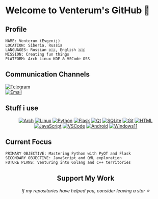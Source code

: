 # Welcome to Venterum's GitHub 🐧

## Profile

```
NAME: Venterum (Evgenij)
LOCATION: Siberia, Russia
LANGUAGES: Russian 🇷🇺, English 🇬🇧
MISSION: Creating fun things
PLATFORM: Arch Linux KDE & VSCode OSS
```

## Communication Channels

[![Telegram](https://ziadoua.github.io/m3-Markdown-Badges/badges/Telegram/telegram2.svg)](https://t.me/Venterum)  
[![Email](https://ziadoua.github.io/m3-Markdown-Badges/badges/Mail/mail3.svg)](mailto:me@venterum.com)

## Stuff i use

<div align="center">
    <a href="https://archlinux.org/"><img src="https://ziadoua.github.io/m3-Markdown-Badges/badges/Arch/arch2.svg" alt="Arch"></a>
    <a href="https://www.linux.org/"><img src="https://ziadoua.github.io/m3-Markdown-Badges/badges/Linux/linux3.svg" alt="Linux"></a>
    <a href="https://www.python.org/"><img src="https://ziadoua.github.io/m3-Markdown-Badges/badges/Python/python2.svg" alt="Python"></a>
    <a href="https://flask.palletsprojects.com/"><img src="https://ziadoua.github.io/m3-Markdown-Badges/badges/Flask/flask2.svg" alt="Flask"></a>
    <a href="https://www.qt.io/"><img src="https://ziadoua.github.io/m3-Markdown-Badges/badges/Qt/qt2.svg" alt="Qt"></a>
    <a href="https://www.sqlite.org/"><img src="https://ziadoua.github.io/m3-Markdown-Badges/badges/SQLite/sqlite3.svg" alt="SQLite"></a>
    <a href="https://git-scm.com/"><img src="https://ziadoua.github.io/m3-Markdown-Badges/badges/Git/git2.svg" alt="Git"></a>
    <a href="https://developer.mozilla.org/en-US/docs/Web/HTML"><img src="https://ziadoua.github.io/m3-Markdown-Badges/badges/HTML/html2.svg" alt="HTML"></a>
    <a href="https://developer.mozilla.org/en-US/docs/Web/JavaScript"><img src="https://ziadoua.github.io/m3-Markdown-Badges/badges/Javascript/javascript2.svg" alt="JavaScript"></a>
    <a href="https://code.visualstudio.com/"><img src="https://ziadoua.github.io/m3-Markdown-Badges/badges/VisualStudioCode/visualstudiocode2.svg" alt="VSCode"></a>
    <a href="https://www.android.com/"><img src="https://ziadoua.github.io/m3-Markdown-Badges/badges/Android/android2.svg" alt="Android"></a>
    <a href="https://www.microsoft.com/en-us/windows"><img src="https://ziadoua.github.io/m3-Markdown-Badges/badges/Windows11/windows112.svg" alt="Windows11"></a>
</div>

## Current Focus

```
PRIMARY OBJECTIVE: Mastering Python with PyQT and Flask
SECONDARY OBJECTIVE: JavaScript and QML exploration
FUTURE PLANS: Venturing into Golang and C++ territories
```

<div align="center">
    
## Support My Work

*If my repositories have helped you, consider leaving a star ⭐*
